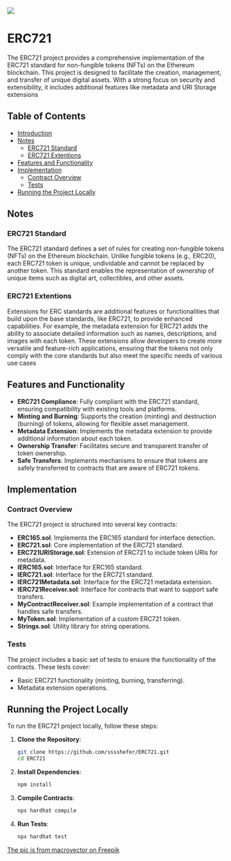 <img src="https://github.com/user-attachments/assets/fe0310fb-4842-4986-b466-0d74f52b5f13"/>

# ERC721
The ERC721 project provides a comprehensive implementation of the ERC721 standard for non-fungible tokens (NFTs) on the Ethereum blockchain. This project is designed to facilitate the creation, management, and transfer of unique digital assets. With a strong focus on security and extensibility, it includes additional features like metadata and URI Storage extensions

## Table of Contents

- [Introduction](#erc721)
- [Notes](#notes)
  - [ERC721 Standard](#erc721-standard)
  - [ERC721 Extentions](#erc721-extentions)
- [Features and Functionality](#features-and-functionality)
- [Implementation](#implementation)
  - [Contract Overview](#contract-overview)
  - [Tests](#tests)
- [Running the Project Locally](#running-the-project-locally)
  
## Notes

### ERC721 Standard

The ERC721 standard defines a set of rules for creating non-fungible tokens (NFTs) on the Ethereum blockchain. Unlike fungible tokens (e.g., ERC20), each ERC721 token is unique, undividable and cannot be replaced by another token. This standard enables the representation of ownership of unique items such as digital art, collectibles, and other assets.

### ERC721 Extentions

Extensions for ERC standards are additional features or functionalities that build upon the base standards, like ERC721, to provide enhanced capabilities. For example, the metadata extension for ERC721 adds the ability to associate detailed information such as names, descriptions, and images with each token. These extensions allow developers to create more versatile and feature-rich applications, ensuring that the tokens not only comply with the core standards but also meet the specific needs of various use cases

## Features and Functionality

- **ERC721 Compliance**: Fully compliant with the ERC721 standard, ensuring compatibility with existing tools and platforms.
- **Minting and Burning**: Supports the creation (minting) and destruction (burning) of tokens, allowing for flexible asset management.
- **Metadata Extension**: Implements the metadata extension to provide additional information about each token.
- **Ownership Transfer**: Facilitates secure and transparent transfer of token ownership.
- **Safe Transfers**: Implements mechanisms to ensure that tokens are safely transferred to contracts that are aware of ERC721 tokens.

## Implementation

### Contract Overview

The ERC721 project is structured into several key contracts:

- **ERC165.sol**: Implements the ERC165 standard for interface detection.
- **ERC721.sol**: Core implementation of the ERC721 standard.
- **ERC721URIStorage.sol**: Extension of ERC721 to include token URIs for metadata.
- **IERC165.sol**: Interface for ERC165 standard.
- **IERC721.sol**: Interface for the ERC721 standard.
- **IERC721Metadata.sol**: Interface for the ERC721 metadata extension.
- **IERC721Receiver.sol**: Interface for contracts that want to support safe transfers.
- **MyContractReceiver.sol**: Example implementation of a contract that handles safe transfers.
- **MyToken.sol**: Implementation of a custom ERC721 token.
- **Strings.sol**: Utility library for string operations.

### Tests

The project includes a basic set of tests to ensure the functionality of the contracts. These tests cover:

- Basic ERC721 functionality (minting, burning, transferring).
- Metadata extension operations.

## Running the Project Locally

To run the ERC721 project locally, follow these steps:

1. **Clone the Repository**:
    ```bash
    git clone https://github.com/sssshefer/ERC721.git
    cd ERC721
    ```

2. **Install Dependencies**:
    ```bash
    npm install
    ```

3. **Compile Contracts**:
    ```bash
    npx hardhat compile
    ```

4. **Run Tests**:
    ```bash
    npx hardhat test
    ```
<a href="https://ru.freepik.com/free-vector/cvetnoi-fon-nft-s-muzskim-personazem-sidasim-za-noutbukom-i-sozdausim-novuu-tokenovuu-ploskuu-vektornuu-illustraciu_31643419.htm#fromView=search&page=1&position=0&uuid=ff4edd72-7d82-4f37-83e4-9ef37166a323">The pic is from macrovector on Freepik</a>
